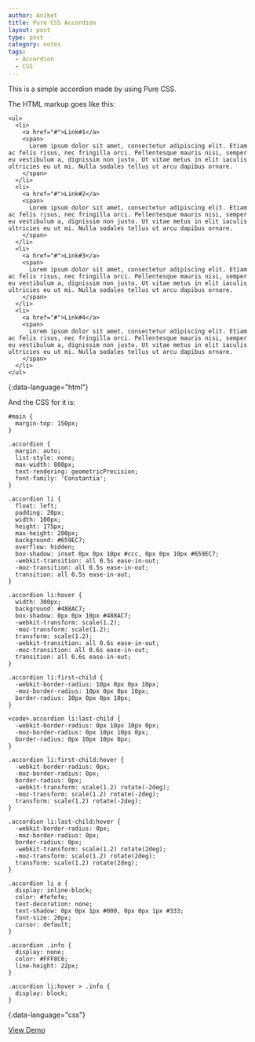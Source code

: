 ```yaml
---
author: Aniket
title: Pure CSS Accordion
layout: post
type: post
category: notes
tags:
  - Accordion
  - CSS
---
```

This is a simple accordion made by using Pure CSS.

The HTML markup goes like this:

    <ul>
      <li>
        <a href="#">Link#1</a>
        <span>
          Lorem ipsum dolor sit amet, consectetur adipiscing elit. Etiam ac felis risus, nec fringilla orci. Pellentesque mauris nisi, semper eu vestibulum a, dignissim non justo. Ut vitae metus in elit iaculis ultricies eu ut mi. Nulla sodales tellus ut arcu dapibus ornare.
        </span>
      </li>
      <li>
        <a href="#">Link#2</a>
        <span>
          Lorem ipsum dolor sit amet, consectetur adipiscing elit. Etiam ac felis risus, nec fringilla orci. Pellentesque mauris nisi, semper eu vestibulum a, dignissim non justo. Ut vitae metus in elit iaculis ultricies eu ut mi. Nulla sodales tellus ut arcu dapibus ornare.
        </span>
      </li>
      <li>
        <a href="#">Link#3</a>
        <span>
          Lorem ipsum dolor sit amet, consectetur adipiscing elit. Etiam ac felis risus, nec fringilla orci. Pellentesque mauris nisi, semper eu vestibulum a, dignissim non justo. Ut vitae metus in elit iaculis ultricies eu ut mi. Nulla sodales tellus ut arcu dapibus ornare.
        </span>
      </li>
      <li>
        <a href="#">Link#4</a>
        <span>
          Lorem ipsum dolor sit amet, consectetur adipiscing elit. Etiam ac felis risus, nec fringilla orci. Pellentesque mauris nisi, semper eu vestibulum a, dignissim non justo. Ut vitae metus in elit iaculis ultricies eu ut mi. Nulla sodales tellus ut arcu dapibus ornare.
        </span>
      </li>
    </ul>
{:data-language="html"}

And the CSS for it is:

    #main {
      margin-top: 150px;
    }

    .accordion {
      margin: auto;
      list-style: none;
      max-width: 800px;
      text-rendering: geometricPrecision;
      font-family: 'Constantia';
    }

    .accordion li {
      float: left;
      padding: 20px;
      width: 100px;
      height: 175px;
      max-height: 200px;
      background: #659EC7;
      overflow: hidden;
      box-shadow: inset 0px 0px 10px #ccc, 0px 0px 10px #659EC7;
      -webkit-transition: all 0.5s ease-in-out;
      -moz-transition: all 0.5s ease-in-out;
      transition: all 0.5s ease-in-out;
    }

    .accordion li:hover {
      width: 300px;
      background: #488AC7;
      box-shadow: 0px 0px 10px #488AC7;
      -webkit-transform: scale(1.2);
      -moz-transform: scale(1.2);
      transform: scale(1.2);
      -webkit-transition: all 0.6s ease-in-out;
      -moz-transition: all 0.6s ease-in-out;
      transition: all 0.6s ease-in-out;
    }

    .accordion li:first-child {
      -webkit-border-radius: 10px 0px 0px 10px;
      -moz-border-radius: 10px 0px 0px 10px;
      border-radius: 10px 0px 0px 10px;
    }

    <code>.accordion li:last-child {
      -webkit-border-radius: 0px 10px 10px 0px;
      -moz-border-radius: 0px 10px 10px 0px;
      border-radius: 0px 10px 10px 0px;
    }

    .accordion li:first-child:hover {
      -webkit-border-radius: 0px;
      -moz-border-radius: 0px;
      border-radius: 0px;
      -webkit-transform: scale(1.2) rotate(-2deg);
      -moz-transform: scale(1.2) rotate(-2deg);
      transform: scale(1.2) rotate(-2deg);
    }

    .accordion li:last-child:hover {
      -webkit-border-radius: 0px;
      -moz-border-radius: 0px;
      border-radius: 0px;
      -webkit-transform: scale(1.2) rotate(2deg);
      -moz-transform: scale(1.2) rotate(2deg);
      transform: scale(1.2) rotate(2deg);
    }

    .accordion li a {
      display: inline-block;
      color: #fefefe;
      text-decoration: none;
      text-shadow: 0px 0px 1px #000, 0px 0px 1px #333;
      font-size: 20px;
      cursor: default;
    }

    .accordion .info {
      display: none;
      color: #FFF8C6;
      line-height: 22px;
    }

    .accordion li:hover > .info {
      display: block;
    }
{:data-language="css"}

[View Demo][1]

 [1]: https://developer.mozilla.org/en-US/demos/detail/pure-css-accordion/launch "Pure CSS Accordion"